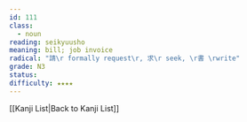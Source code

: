 ```yaml
---
id: 111
class:
  - noun
reading: seikyuusho
meaning: bill; job invoice
radical: "請\r formally request\r, 求\r seek, \r書 \rwrite"
grade: N3
status:
difficulty: ★★★★
---
```

[[Kanji List|Back to Kanji List]]